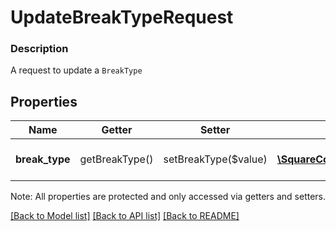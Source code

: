 # UpdateBreakTypeRequest

### Description

A request to update a `BreakType`

## Properties
Name | Getter | Setter | Type | Description | Notes
------------ | ------------- | ------------- | ------------- | ------------- | -------------
**break_type** | getBreakType() | setBreakType($value) | [**\SquareConnect\Model\BreakType**](BreakType.md) | The updated &#x60;BreakType&#x60;. | 

Note: All properties are protected and only accessed via getters and setters.

[[Back to Model list]](../../README.md#documentation-for-models) [[Back to API list]](../../README.md#documentation-for-api-endpoints) [[Back to README]](../../README.md)

